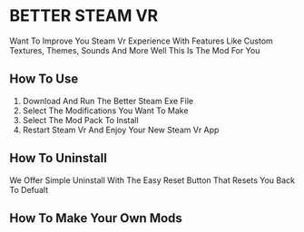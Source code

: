 # BETTER STEAM VR
Want To Improve You Steam Vr Experience With Features Like Custom Textures, Themes, Sounds And More
Well This Is The Mod For You
## How To Use
1. Download And Run The Better Steam Exe File
2. Select The Modifications You Want To Make
3. Select The Mod Pack To Install
4. Restart Steam Vr And Enjoy Your New Steam Vr App
## How To Uninstall
We Offer Simple Uninstall With The Easy Reset Button That Resets You Back To Defualt
## How To Make Your Own Mods
